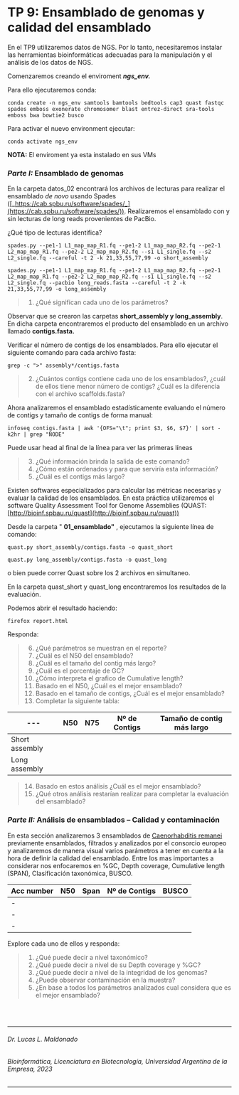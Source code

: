 # TP 9: Ensamblado de genomas y calidad del ensamblado

En el TP9 utilizaremos datos de NGS. Por lo tanto, necesitaremos instalar las herramientas bioinformáticas adecuadas para la manipulación y el análisis de los datos de NGS.

Comenzaremos creando el enviroment _**ngs\_env.**_

Para ello ejecutaremos conda:
```
conda create -n ngs_env samtools bamtools bedtools cap3 quast fastqc spades emboss exonerate chromosomer blast entrez-direct sra-tools emboss bwa bowtie2 busco
```
Para activar el nuevo environment ejecutar:
```
conda activate ngs_env
```
**NOTA:** El enviroment ya esta instalado en sus VMs

### _Parte I:_ Ensamblado de genomas

En la carpeta datos\_02 encontrará los archivos de lecturas para realizar el ensamblado _de novo_ usando Spades ([_https://cab.spbu.ru/software/spades/_](https://cab.spbu.ru/software/spades/)). Realizaremos el ensamblado con y sin lecturas de long reads provenientes de PacBio.

¿Qué tipo de lecturas identifica?
```
spades.py --pe1-1 L1_map_map_R1.fq --pe1-2 L1_map_map_R2.fq --pe2-1 L2_map_map_R1.fq --pe2-2 L2_map_map_R2.fq --s1 L1_single.fq --s2 L2_single.fq --careful -t 2 -k 21,33,55,77,99 -o short_assembly
```

```
spades.py --pe1-1 L1_map_map_R1.fq --pe1-2 L1_map_map_R2.fq --pe2-1 L2_map_map_R1.fq --pe2-2 L2_map_map_R2.fq --s1 L1_single.fq --s2 L2_single.fq --pacbio long_reads.fasta --careful -t 2 -k 21,33,55,77,99 -o long_assembly
```
> 1. ¿Qué significan cada uno de los parámetros?

Observar que se crearon las carpetas **short\_assembly y long\_assembly**. En dicha carpeta encontraremos el producto del ensamblado en un archivo llamado **contigs.fasta.**

Verificar el número de contigs de los ensamblados. Para ello ejecutar el siguiente comando para cada archivo fasta:
```
grep -c ">" assembly*/contigs.fasta
```
> 2. ¿Cuántos contigs contiene cada uno de los ensamblados?, ¿cuál de ellos tiene menor número de contigs? ¿Cuál es la diferencia con el archivo scaffolds.fasta?

Ahora analizaremos el ensamblado estadísticamente evaluando el número de contigs y tamaño de contigs de forma manual:
```
infoseq contigs.fasta | awk '{OFS="\t"; print $3, $6, $7}' | sort -k2hr | grep "NODE"
```
Puede usar head al final de la línea para ver las primeras líneas

> 3. ¿Qué información brinda la salida de este comando?
> 4. ¿Cómo están ordenados y para que serviría esta información?
> 5. ¿Cuál es el contigs más largo?

Existen softwares especializados para calcular las métricas necesarias y evaluar la calidad de los ensamblados. En esta práctica utilizaremos el software Quality Assessment Tool for Genome Assemblies (QUAST: [http://bioinf.spbau.ru/quast](http://bioinf.spbau.ru/quast))

Desde la carpeta " **01\_ensamblado"** , ejecutamos la siguiente línea de comando:
```
quast.py short_assembly/contigs.fasta -o quast_short
```

```
quast.py long_assembly/contigs.fasta -o quast_long
```
o bien puede correr Quast sobre los 2 archivos en simultaneo.

En la carpeta quast\_short y quast\_long encontraremos los resultados de la evaluación.

Podemos abrir el resultado haciendo:
```
firefox report.html
```
Responda:

> 6. ¿Qué parámetros se muestran en el reporte?
> 7. ¿Cuál es el N50 del ensamblado?
> 8. ¿Cuál es el tamaño del contig más largo?
> 9. ¿Cuál es el porcentaje de GC?
> 10. ¿Cómo interpreta el grafico de Cumulative length?
> 11. Basado en el N50, ¿Cuál es el mejor ensamblado?
> 12. Basado en el tamaño de contigs, ¿Cuál es el mejor ensamblado?
> 13. Completar la siguiente tabla:


| --- | N50 | N75 | Nº de Contigs | Tamaño de contig más largo |
| --- | --- | --- | --- | --- |
| Short assembly | | | | |
| Long assembly | | | | |



> 14. Basado en estos análisis ¿Cuál es el mejor ensamblado?
> 15. ¿Qué otros análisis restarían realizar para completar la evaluación del ensamblado?

### _Parte II:_ Análisis de ensamblados – Calidad y contaminación

En esta sección analizaremos 3 ensamblados de [Caenorhabditis remanei](https://blobtoolkit.genomehubs.org/view/Caenorhabditis%20remanei/dataset/NMWX01/table#Datasets) previamente ensamblados, filtrados y analizados por el consorcio europeo y analizaremos de manera visual varios parámetros a tener en cuenta a la hora de definir la calidad del ensamblado. Entre los mas importantes a considerar nos enfocaremos en %GC, Depth coverage, Cumulative length (SPAN), Clasificación taxonómica, BUSCO.

| Acc number | N50 | Span | Nº de Contigs | BUSCO |
| --- | --- | --- | --- | --- |
| -| | | | |
| -| | | | |
| -| | | | |

Explore cada uno de ellos y responda:
> 1.	¿Qué puede decir a nivel taxonómico?
> 2.	¿Qué puede decir a nivel de su Depth coverage y %GC?
> 3.	¿Qué puede decir a nivel de la integridad de los genomas?
> 4.	¿Puede observar contaminación en la muestra?
> 5.	¿En base a todos los parámetros analizados cual considera que es el mejor ensamblado?


<br />
<br />

___
   ###### *Dr. Lucas L. Maldonado*
   ###### *Bioinformática, Licenciatura en Biotecnología, Universidad Argentina de la Empresa, 2023*
___
